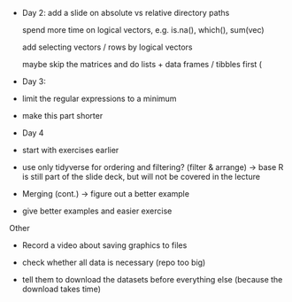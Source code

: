 * Day 2: 
  add a slide on absolute vs relative directory paths

  spend more time on logical vectors, e.g. is.na(), which(), sum(vec)

  add selecting vectors / rows by logical vectors

  maybe skip the matrices and do lists + data frames / tibbles first (

* Day 3: 

 * limit the regular expressions to a minimum
 * make this part shorter

 
* Day 4 

 * start with exercises earlier
 * use only tidyverse for ordering and filtering? (filter & arrange) -> base R is still part of the slide deck, but will not be covered in the lecture
 

 * Merging (cont.) -> figure out a better example

 * give better examples and easier exercise
 
Other

 * Record a video about saving graphics to files

 * check whether all data is necessary (repo too big)

 * tell them to download the datasets before everything else (because the
   download takes time)
